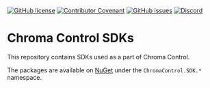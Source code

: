 [![GitHub license](https://img.shields.io/github/license/ChromaControl/SDK?style=for-the-badge&color=00bb00)](https://github.com/ChromaControl/SDK/blob/main/LICENSE.txt)
[![Contributor Covenant](https://img.shields.io/badge/Contributor%20Covenant-2.0-4baaaa?style=for-the-badge)](CODE_OF_CONDUCT.md)
[![GitHub issues](https://img.shields.io/github/issues/ChromaControl/SDK?style=for-the-badge)](https://github.com/ChromaControl/SDK/issues)
[![Discord](https://img.shields.io/discord/800996203609194517?style=for-the-badge&logo=discord&label=Discord&color=7289DA)](https://discord.gg/6xGy7cycrt)

# Chroma Control SDKs
This repository contains SDKs used as a part of Chroma Control.

The packages are available on [NuGet](https://www.nuget.org/packages?q=ChromaControl.SDK&includeComputedFrameworks=true&prerel=true&sortby=relevance) under the `ChromaControl.SDK.*` namespace.

